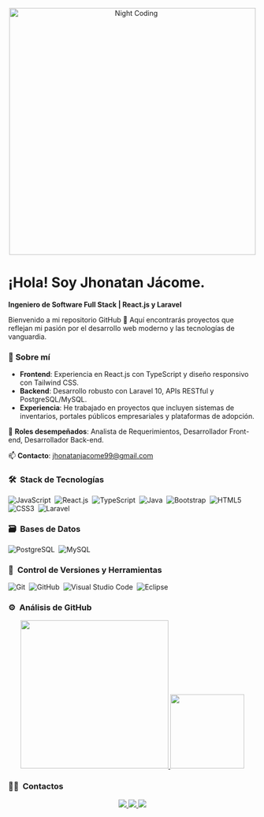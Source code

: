 <p align="center">
  <img src="https://giffiles.alphacoders.com/220/220764.gif" alt="Night Coding" width="500" />
</p>

<h1 align="left">¡Hola! Soy Jhonatan Jácome.</h2>

**Ingeniero de Software Full Stack | React.js y Laravel**  

Bienvenido a mi repositorio GitHub 🚀 Aquí encontrarás proyectos que reflejan mi pasión por el desarrollo web moderno y las tecnologías de vanguardia.  

### 🌟 **Sobre mí**  
- **Frontend**: Experiencia en React.js con TypeScript y diseño responsivo con Tailwind CSS.  
- **Backend**: Desarrollo robusto con Laravel 10, APIs RESTful y PostgreSQL/MySQL.  
- **Experiencia**: He trabajado en proyectos que incluyen sistemas de inventarios, portales públicos empresariales y plataformas de adopción.  

📝 **Roles desempeñados**: Analista de Requerimientos, Desarrollador Front-end, Desarrollador Back-end.  

📫 **Contacto**: jhonatanjacome99@gmail.com  

### 🛠 &nbsp;Stack de Tecnologías  
![JavaScript](https://img.shields.io/badge/javascript-%23323330.svg?style=for-the-badge&logo=javascript&logoColor=%23F7DF1E)&nbsp;
![React.js](https://img.shields.io/badge/reactjs-%2361DAFB.svg?style=for-the-badge&logo=react&logoColor=black)&nbsp;
![TypeScript](https://img.shields.io/badge/typescript-%23007ACC.svg?style=for-the-badge&logo=typescript&logoColor=white)&nbsp;
![Java](https://img.shields.io/badge/java-%23ED8B00.svg?style=for-the-badge&logo=java&logoColor=white)&nbsp;
![Bootstrap](https://img.shields.io/badge/bootstrap-%23563D7C.svg?style=for-the-badge&logo=bootstrap&logoColor=white)&nbsp;
![HTML5](https://img.shields.io/badge/html5-%23E34F26.svg?style=for-the-badge&logo=html5&logoColor=white)&nbsp;
![CSS3](https://img.shields.io/badge/css3-%231572B6.svg?style=for-the-badge&logo=css3&logoColor=white)&nbsp;
![Laravel](https://img.shields.io/badge/Laravel-v10-FF2D20?style=for-the-badge&logo=laravel&logoColor=white)&nbsp;

### 🗃 &nbsp;Bases de Datos  
![PostgreSQL](https://img.shields.io/badge/postgresql-%23316192.svg?style=for-the-badge&logo=postgresql&logoColor=white)&nbsp;
![MySQL](https://img.shields.io/badge/mysql-%2300f.svg?style=for-the-badge&logo=mysql&logoColor=white)&nbsp;

### 🧰 &nbsp;Control de Versiones y Herramientas  
![Git](https://img.shields.io/badge/git-%23F05033.svg?style=for-the-badge&logo=git&logoColor=white)&nbsp;
![GitHub](https://img.shields.io/badge/github-%23121011.svg?style=for-the-badge&logo=github&logoColor=white)&nbsp;
![Visual Studio Code](https://img.shields.io/badge/Visual%20Studio%20Code-0078d7.svg?style=for-the-badge&logo=visual-studio-code&logoColor=white)&nbsp;
![Eclipse](https://img.shields.io/badge/eclipse-%232C2255.svg?style=for-the-badge&logo=eclipse&logoColor=white)&nbsp;

### ⚙️ &nbsp;Análisis de GitHub  
<p align="center">
  <a href="https://github.com/Jhonatanjacome07"> 
    <img height="300em" src="https://github-readme-stats.vercel.app/api/top-langs/?username=Jhonatanjacome07&theme=radical" />
  </a>
  <a href="https://github.com/Jhonatanjacome07">
    <img height="150em" src="https://github-readme-stats.vercel.app/api?username=Jhonatanjacome07&show_icons=true&theme=radical" />
  </a>
</p>

### 🤝🏻 &nbsp;Contactos  
<p align="center">
  <a href="https://www.linkedin.com/in/jhonatan-steven-jacome-/" target="_blank">
    <img src="https://img.shields.io/badge/-LinkedIn-0077B5?style=for-the-badge&logo=linkedin&logoColor=white" />
  </a>
  <a href="mailto:jhonatanjacome99@gmail.com" target="_blank">
    <img src="https://img.shields.io/badge/-Gmail-D14836?style=for-the-badge&logo=gmail&logoColor=white" />
  </a>
  <a href="https://www.facebook.com/jhonatan.jacome.33" target="_blank">
    <img src="https://img.shields.io/badge/-Facebook-1877F2?style=for-the-badge&logo=facebook&logoColor=white" />
  </a>
</p>



